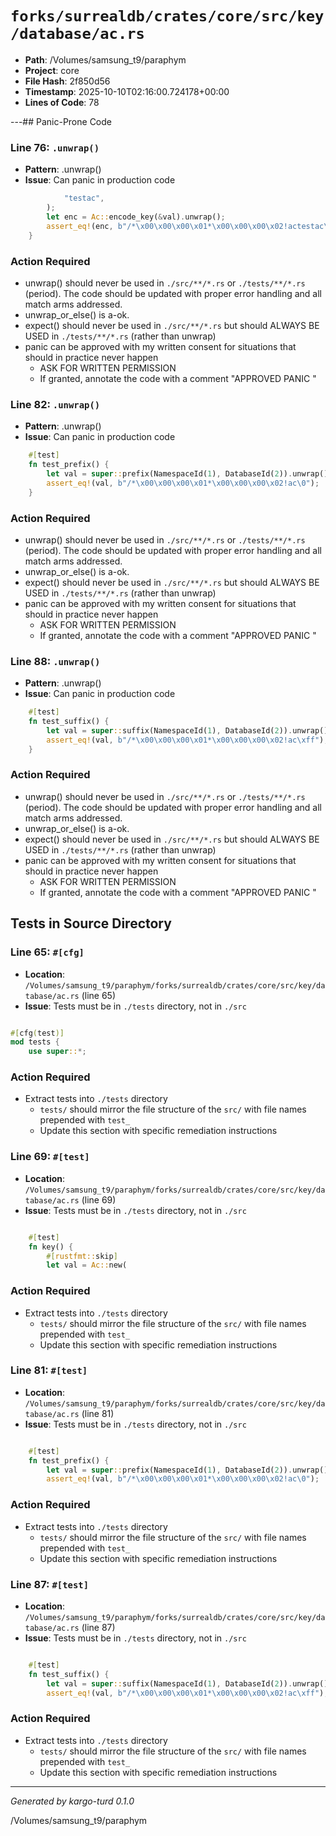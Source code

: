 # `forks/surrealdb/crates/core/src/key/database/ac.rs`

- **Path**: /Volumes/samsung_t9/paraphym
- **Project**: core
- **File Hash**: 2f850d56  
- **Timestamp**: 2025-10-10T02:16:00.724178+00:00  
- **Lines of Code**: 78

---## Panic-Prone Code


### Line 76: `.unwrap()`

- **Pattern**: .unwrap()
- **Issue**: Can panic in production code

```rust
			"testac",
		);
		let enc = Ac::encode_key(&val).unwrap();
		assert_eq!(enc, b"/*\x00\x00\x00\x01*\x00\x00\x00\x02!actestac\0");
	}
```

### Action Required

- unwrap() should never be used in `./src/**/*.rs` or `./tests/**/*.rs` (period). The code should be updated with proper error handling and all match arms addressed.
- unwrap_or_else() is a-ok. 
- expect() should never be used in `./src/**/*.rs` but should ALWAYS BE USED in `./tests/**/*.rs` (rather than unwrap)
- panic can be approved with my written consent for situations that should in practice never happen  
  - ASK FOR WRITTEN PERMISSION
  - If granted, annotate the code with a comment "APPROVED PANIC "


### Line 82: `.unwrap()`

- **Pattern**: .unwrap()
- **Issue**: Can panic in production code

```rust
	#[test]
	fn test_prefix() {
		let val = super::prefix(NamespaceId(1), DatabaseId(2)).unwrap();
		assert_eq!(val, b"/*\x00\x00\x00\x01*\x00\x00\x00\x02!ac\0");
	}
```

### Action Required

- unwrap() should never be used in `./src/**/*.rs` or `./tests/**/*.rs` (period). The code should be updated with proper error handling and all match arms addressed.
- unwrap_or_else() is a-ok. 
- expect() should never be used in `./src/**/*.rs` but should ALWAYS BE USED in `./tests/**/*.rs` (rather than unwrap)
- panic can be approved with my written consent for situations that should in practice never happen  
  - ASK FOR WRITTEN PERMISSION
  - If granted, annotate the code with a comment "APPROVED PANIC "


### Line 88: `.unwrap()`

- **Pattern**: .unwrap()
- **Issue**: Can panic in production code

```rust
	#[test]
	fn test_suffix() {
		let val = super::suffix(NamespaceId(1), DatabaseId(2)).unwrap();
		assert_eq!(val, b"/*\x00\x00\x00\x01*\x00\x00\x00\x02!ac\xff");
	}
```

### Action Required

- unwrap() should never be used in `./src/**/*.rs` or `./tests/**/*.rs` (period). The code should be updated with proper error handling and all match arms addressed.
- unwrap_or_else() is a-ok. 
- expect() should never be used in `./src/**/*.rs` but should ALWAYS BE USED in `./tests/**/*.rs` (rather than unwrap)
- panic can be approved with my written consent for situations that should in practice never happen  
  - ASK FOR WRITTEN PERMISSION
  - If granted, annotate the code with a comment "APPROVED PANIC "

## Tests in Source Directory


### Line 65: `#[cfg]`

- **Location**: `/Volumes/samsung_t9/paraphym/forks/surrealdb/crates/core/src/key/database/ac.rs` (line 65)
- **Issue**: Tests must be in `./tests` directory, not in `./src`

```rust

#[cfg(test)]
mod tests {
	use super::*;

```

### Action Required

- Extract tests into `./tests` directory
  - `tests/` should mirror the file structure of the `src/` with file names prepended with `test_`
  - Update this section with specific remediation instructions
  


### Line 69: `#[test]`

- **Location**: `/Volumes/samsung_t9/paraphym/forks/surrealdb/crates/core/src/key/database/ac.rs` (line 69)
- **Issue**: Tests must be in `./tests` directory, not in `./src`

```rust

	#[test]
	fn key() {
		#[rustfmt::skip]
		let val = Ac::new(
```

### Action Required

- Extract tests into `./tests` directory
  - `tests/` should mirror the file structure of the `src/` with file names prepended with `test_`
  - Update this section with specific remediation instructions
  


### Line 81: `#[test]`

- **Location**: `/Volumes/samsung_t9/paraphym/forks/surrealdb/crates/core/src/key/database/ac.rs` (line 81)
- **Issue**: Tests must be in `./tests` directory, not in `./src`

```rust

	#[test]
	fn test_prefix() {
		let val = super::prefix(NamespaceId(1), DatabaseId(2)).unwrap();
		assert_eq!(val, b"/*\x00\x00\x00\x01*\x00\x00\x00\x02!ac\0");
```

### Action Required

- Extract tests into `./tests` directory
  - `tests/` should mirror the file structure of the `src/` with file names prepended with `test_`
  - Update this section with specific remediation instructions
  


### Line 87: `#[test]`

- **Location**: `/Volumes/samsung_t9/paraphym/forks/surrealdb/crates/core/src/key/database/ac.rs` (line 87)
- **Issue**: Tests must be in `./tests` directory, not in `./src`

```rust

	#[test]
	fn test_suffix() {
		let val = super::suffix(NamespaceId(1), DatabaseId(2)).unwrap();
		assert_eq!(val, b"/*\x00\x00\x00\x01*\x00\x00\x00\x02!ac\xff");
```

### Action Required

- Extract tests into `./tests` directory
  - `tests/` should mirror the file structure of the `src/` with file names prepended with `test_`
  - Update this section with specific remediation instructions
  

---

*Generated by kargo-turd 0.1.0*

/Volumes/samsung_t9/paraphym
